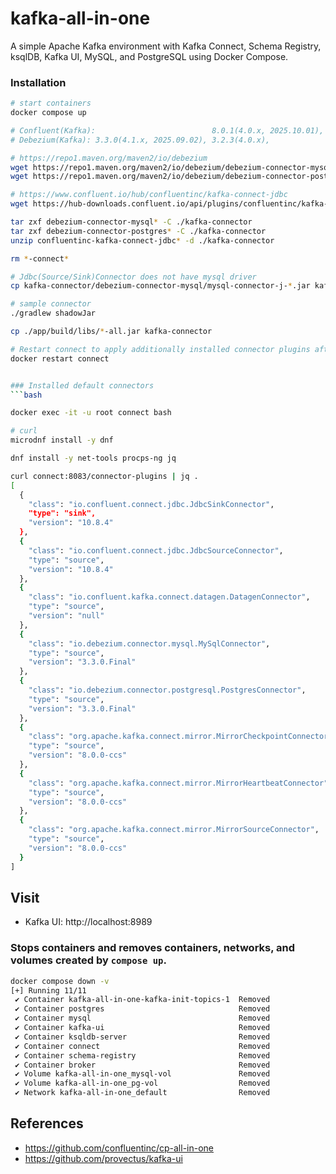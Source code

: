 # kafka-all-in-one
A simple Apache Kafka environment with Kafka Connect, Schema Registry, ksqlDB, Kafka UI, MySQL, and PostgreSQL using Docker Compose.

### Installation
```bash
# start containers
docker compose up

# Confluent(Kafka):                          8.0.1(4.0.x, 2025.10.01), 7.9.3(3.9.x), 7.8.2(3.8.x)
# Debezium(Kafka): 3.3.0(4.1.x, 2025.09.02), 3.2.3(4.0.x),             3.1.3(3.9.x)

# https://repo1.maven.org/maven2/io/debezium
wget https://repo1.maven.org/maven2/io/debezium/debezium-connector-mysql/3.3.0.Final/debezium-connector-mysql-3.3.0.Final-plugin.tar.gz
wget https://repo1.maven.org/maven2/io/debezium/debezium-connector-postgres/3.3.0.Final/debezium-connector-postgres-3.3.0.Final-plugin.tar.gz

# https://www.confluent.io/hub/confluentinc/kafka-connect-jdbc
wget https://hub-downloads.confluent.io/api/plugins/confluentinc/kafka-connect-jdbc/versions/10.8.4/confluentinc-kafka-connect-jdbc-10.8.4.zip

tar zxf debezium-connector-mysql* -C ./kafka-connector
tar zxf debezium-connector-postgres* -C ./kafka-connector
unzip confluentinc-kafka-connect-jdbc* -d ./kafka-connector

rm *-connect*

# Jdbc(Source/Sink)Connector does not have mysql driver
cp kafka-connector/debezium-connector-mysql/mysql-connector-j-*.jar kafka-connector/confluentinc-kafka-connect-jdbc-10.8.4/lib/

# sample connector
./gradlew shadowJar

cp ./app/build/libs/*-all.jar kafka-connector

# Restart connect to apply additionally installed connector plugins after server startup
docker restart connect


### Installed default connectors
```bash

docker exec -it -u root connect bash

# curl
microdnf install -y dnf

dnf install -y net-tools procps-ng jq

curl connect:8083/connector-plugins | jq .
[
  {
    "class": "io.confluent.connect.jdbc.JdbcSinkConnector",
    "type": "sink",
    "version": "10.8.4"
  },
  {
    "class": "io.confluent.connect.jdbc.JdbcSourceConnector",
    "type": "source",
    "version": "10.8.4"
  },
  {
    "class": "io.confluent.kafka.connect.datagen.DatagenConnector",
    "type": "source",
    "version": "null"
  },
  {
    "class": "io.debezium.connector.mysql.MySqlConnector",
    "type": "source",
    "version": "3.3.0.Final"
  },
  {
    "class": "io.debezium.connector.postgresql.PostgresConnector",
    "type": "source",
    "version": "3.3.0.Final"
  },
  {
    "class": "org.apache.kafka.connect.mirror.MirrorCheckpointConnector",
    "type": "source",
    "version": "8.0.0-ccs"
  },
  {
    "class": "org.apache.kafka.connect.mirror.MirrorHeartbeatConnector",
    "type": "source",
    "version": "8.0.0-ccs"
  },
  {
    "class": "org.apache.kafka.connect.mirror.MirrorSourceConnector",
    "type": "source",
    "version": "8.0.0-ccs"
  }
]
```

## Visit 
- Kafka UI: http://localhost:8989

### Stops containers and removes containers, networks, and volumes created by `compose up`.
```bash
docker compose down -v
[+] Running 11/11
 ✔ Container kafka-all-in-one-kafka-init-topics-1  Removed
 ✔ Container postgres                              Removed
 ✔ Container mysql                                 Removed
 ✔ Container kafka-ui                              Removed
 ✔ Container ksqldb-server                         Removed
 ✔ Container connect                               Removed
 ✔ Container schema-registry                       Removed
 ✔ Container broker                                Removed
 ✔ Volume kafka-all-in-one_mysql-vol               Removed
 ✔ Volume kafka-all-in-one_pg-vol                  Removed
 ✔ Network kafka-all-in-one_default                Removed
```

## References
* https://github.com/confluentinc/cp-all-in-one
* https://github.com/provectus/kafka-ui